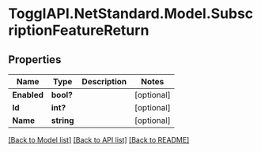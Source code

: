 # TogglAPI.NetStandard.Model.SubscriptionFeatureReturn
## Properties

Name | Type | Description | Notes
------------ | ------------- | ------------- | -------------
**Enabled** | **bool?** |  | [optional] 
**Id** | **int?** |  | [optional] 
**Name** | **string** |  | [optional] 

[[Back to Model list]](../README.md#documentation-for-models) [[Back to API list]](../README.md#documentation-for-api-endpoints) [[Back to README]](../README.md)

